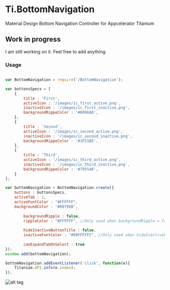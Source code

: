 # Ti.BottomNavigation
Material Design Bottom Navigation Controller for Appcelerator Titanium

## Work in progress
I am still working on it. Feel free to add anything.

### Usage
```javascript

var BottomNavigation = require('/BottomNavigation');

var buttonsSpecs = [
	{
		title : 'First',
		activeIcon : '/images/ic_first_active.png',
		inactiveIcon : '/images/ic_first_inactive.png',
		backgroundRippeColor : '#009688',
	},
	{
		title : 'Second',
		activeIcon : '/images/ic_second_active.png',
		inactiveIcon : '/images/ic_second_inactive.png',
		backgroundRippeColor : '#3F51B5',
	},
	{
		title : 'Third',
		activeIcon : '/images/ic_third_active.png',
		inactiveIcon : '/images/ic_third_inactive.png',
		backgroundRippeColor : '#795548',
	}
]; 

var bottomNavigation = BottomNavigation.create({
	buttons : buttonsSpecs,
	activeTab : 1,
	activeFontColor : "#FFFFFF",
	backgroundColor : '#00796B',
	
        backgroundRipple : false,
        rippleColor : "#FFFFFF", //Only used when backgroundRipple = false
        
        hideInactiveButtonTitle : false,
        inactiveFontColor : "#99FFFFFF", //Only used when hideInactiveButtonTitle = false
        
        canExpandTabOnSelect : true
});
window.add(bottomNavigation);

bottomNavigation.addEventListener('click', function(e){
	Titanium.API.info(e.index);
});
```

![alt tag](https://github.com/deckameron/Ti.BottomNavigation/blob/master/components_bottomnavigation_spec_fixedbottomnav.gif)
